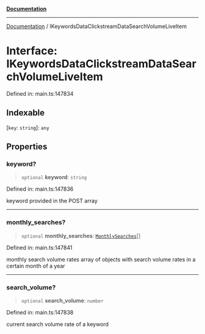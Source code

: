[**Documentation**](../README.md)

***

[Documentation](../README.md) / IKeywordsDataClickstreamDataSearchVolumeLiveItem

# Interface: IKeywordsDataClickstreamDataSearchVolumeLiveItem

Defined in: main.ts:147834

## Indexable

\[`key`: `string`\]: `any`

## Properties

### keyword?

> `optional` **keyword**: `string`

Defined in: main.ts:147836

keyword provided in the POST array

***

### monthly\_searches?

> `optional` **monthly\_searches**: [`MonthlySearches`](../classes/MonthlySearches.md)[]

Defined in: main.ts:147841

monthly search volume rates
array of objects with search volume rates in a certain month of a year

***

### search\_volume?

> `optional` **search\_volume**: `number`

Defined in: main.ts:147838

current search volume rate of a keyword
